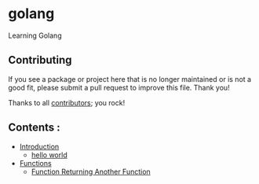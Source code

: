 # golang

Learning Golang

## Contributing

If you see a package or project here that is no longer maintained or is not a good fit, please submit a pull request to improve this file. Thank you!

Thanks to all [contributors](https://github.com/aboulmaaly/golang/graphs/contributors); you rock!

## Contents :

* [Introduction](introduction)
    - [hello world](introduction/hello_world.go)
* [Functions](functions)
    - [Function Returning Another Function](functions/func_ret_func.go)
